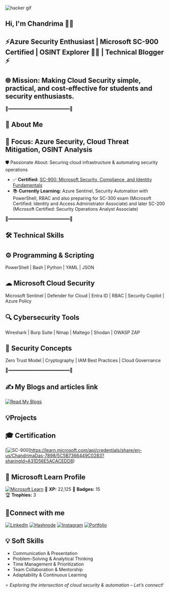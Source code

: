 ![hacker gif](https://github.com/user-attachments/assets/07c85f80-d9cf-4902-8655-392ab0407637)


## Hi, I'm Chandrima 👩‍💻

## ⚡Azure Security Enthusiast | Microsoft SC-900 Certified | OSINT Explorer 🕵️‍♀️ | Technical Blogger ⚡

## 🌐 Mission: Making Cloud Security simple, practical, and cost-effective for students and security enthusiasts.

🌌━━━━━━━━━━━━━━━━━━━━━━━🌌
## 🚀 About Me

## 🎯 Focus: Azure Security, Cloud Threat Mitigation, OSINT Analysis

🛡 Passionate About: Securing cloud infrastructure & automating security operations
- ✅ **Certified:** [SC-900: Microsoft Security, Compliance, and Identity Fundamentals](https://learn.microsoft.com/api/credentials/share/en-us/ChandrimaDas-7898/5C5B7366449C0283?sharingId=A31D56E5ACACEDD8)
- 📚 **Currently Learning:** Azure Sentinel, Security Automation with PowerShell, RBAC and also preparing for SC-300 exam (Microsoft Certified: Identity and Access Administrator Associate) and later SC-200 (Microsoft Certified: Security Operations Analyst Associate)

🌌━━━━━━━━━━━━━━━━━━━━━━━🌌

## 🛠 Technical Skills

## ⚙ Programming & Scripting

PowerShell | Bash | Python | YAML | JSON

## ☁ Microsoft Cloud Security

Microsoft Sentinel | Defender for Cloud | Entra ID | RBAC | Security Copilot | Azure Policy

## 🔍 Cybersecurity Tools

Wireshark | Burp Suite | Nmap | Maltego | Shodan | OWASP ZAP

## 🔐 Security Concepts

Zero Trust Model | Cryptography | IAM Best Practices | Cloud Governance

🌌━━━━━━━━━━━━━━━━━━━━━━━🌌

## ✍️ My Blogs and articles link
[![Read My Blogs](https://img.shields.io/badge/Blogs-Read%20Here-blue?style=for-the-badge&logo=hashnode)](https://idksec.hashnode.dev/)

## 💡Projects









## 🎓 Certification
[![SC-900](https://img.shields.io/badge/SC--900-Security%20Compliance%20Identity-blue?style=for-the-badge&logo=microsoft)]https://learn.microsoft.com/api/credentials/share/en-us/ChandrimaDas-7898/5C5B7366449C0283?sharingId=A31D56E5ACACEDD8)

## 🏅 Microsoft Learn Profile
[![Microsoft Learn](https://img.shields.io/badge/Microsoft%20Learn-Profile-blue?style=for-the-badge&logo=microsoft)](https://learn.microsoft.com/en-us/users/chandrimadas-7898/)
🎯 **XP:** 22,125
🏅 **Badges:** 15  
🏆 **Trophies:** 3  

## 🌟Connect with me
[![LinkedIn](https://img.shields.io/badge/LinkedIn-0077B5?style=for-the-badge&logo=linkedin&logoColor=white)](https://www.linkedin.com/in/cybergirly-chandrima/)
[![Hashnode](https://img.shields.io/badge/Blog-Hashnode-2962FF?style=for-the-badge&logo=hashnode&logoColor=white)](https://idksec.hashnode.dev/)
[![Instagram](https://img.shields.io/badge/Instagram-E4405F?style=for-the-badge&logo=instagram&logoColor=white)](https://www.instagram.com/_peacedeprived_/)
[![Portfolio](https://img.shields.io/badge/Portfolio-Notion-000000?style=for-the-badge&logo=notion&logoColor=white)](https://www.notion.so/MY-PORTFOLIO-25977d271b628034812bc548c66bbd22?source=copy_link)

## 💡 Soft Skills
- Communication & Presentation  
- Problem-Solving & Analytical Thinking  
- Time Management & Prioritization  
- Team Collaboration & Mentorship  
- Adaptability & Continuous Learning  

⭐ *Exploring the intersection of cloud security & automation – Let’s connect!*

